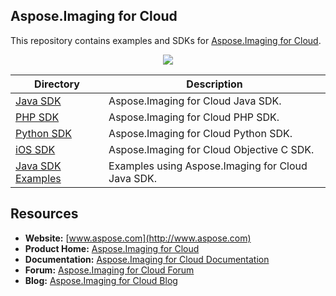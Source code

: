## Aspose.Imaging for Cloud
This repository contains examples and SDKs for [Aspose.Imaging for Cloud](http://www.aspose.com/cloud/imaging-api.aspx).

<p align="center">
  <a title="Download ZIP" href="https://github.com/asposeimaging/Aspose_Imaging_Cloud/archive/master.zip">
     <img src="http://i.imgur.com/hwNhrGZ.png" />
  </a>
</p>

Directory | Description
--------- | -----------
[Java SDK](SDKs/Aspose.Imaging_Cloud_SDK_for_Java)  |  Aspose.Imaging for Cloud Java SDK.
[PHP SDK](SDKs/Aspose.Imaging_Cloud_SDK_for_PHP)  |  Aspose.Imaging for Cloud PHP SDK.
[Python SDK](SDKs/Aspose.Imaging_Cloud_SDK_for_Python)  |  Aspose.Imaging for Cloud Python SDK.
[iOS SDK](https://github.com/asposeimaging/Aspose_Imaging_Cloud/tree/master/SDKs/Aspose.Imaging_Cloud_SDK_For_Objective_C)  |  Aspose.Imaging for Cloud Objective C SDK.
[Java SDK Examples](Examples/Java/SDK)  |  Examples using Aspose.Imaging for Cloud Java SDK.

## Resources

+ **Website:** [www.aspose.com](http://www.aspose.com)
+ **Product Home:** [Aspose.Imaging for Cloud](http://www.aspose.com/cloud/imaging-api.aspx)
+ **Documentation:** [Aspose.Imaging for Cloud Documentation](http://www.aspose.com/documentation/.net-components/aspose.imaging-for-.net/index.html)
+ **Forum:** [Aspose.Imaging for Cloud Forum](http://www.aspose.com/community/forums/aspose.imaging-product-family/498/showforum.aspx)
+ **Blog:** [Aspose.Imaging for Cloud Blog](http://www.aspose.com/blogs/aspose-products/aspose.imaging-product-family.html)
